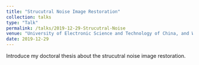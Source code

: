 ```yaml
---
title: "Strucutral Noise Image Restoration"
collection: talks
type: "Talk"
permalink: /talks/2019-12-29-Strucutral-Noise
venue: "University of Electronic Science and Technology of China, and Wuhan University"
date: 2019-12-29
---
```


Introduce my doctoral thesis about the strucutral noise image restoration.

